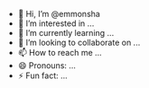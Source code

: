 - 👋 Hi, I’m @emmonsha
- 👀 I’m interested in ...
- 🌱 I’m currently learning ...
- 💞️ I’m looking to collaborate on ...
- 📫 How to reach me ...
- 😄 Pronouns: ...
- ⚡ Fun fact: ...

<!---
emmonsha/emmonsha is a ✨ special ✨ repository because its `README.md` (this file) appears on your GitHub profile.
You can click the Preview link to take a look at your changes.
--->

